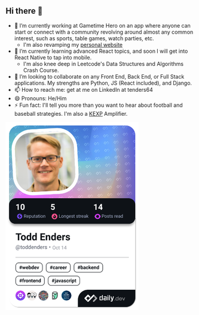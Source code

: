 ## Hi there 👋
- 🔭 I’m currently working at Gametime Hero on an app where anyone can start or connect with a community revolving around almost any common interest, such as sports, table games, watch parties, etc.
  -  I'm also revamping my [personal website](https://www.toddenders.com) 
- 🌱 I’m currently learning advanced React topics, and soon I will get into React Native to tap into mobile.
  -  I'm also knee deep in Leetcode's Data Structures and Algorithms Crash Course.
- 👯 I’m looking to collaborate on any Front End, Back End, or Full Stack applications. My strengths are Python, JS (React included), and Django.
- 📫 How to reach me: get at me on LinkedIn at tenders64
- 😄 Pronouns: He/Him
- ⚡ Fun fact: I'll tell you more than you want to hear about football and baseball strategies. I'm also a [KEXP](www.kexp.org) Amplifier. 


<a href="https://app.daily.dev/toddenders"><img src="./devcard.png" style="margin: auto;" width="356" alt="Todd's Dev Card"/></a>
